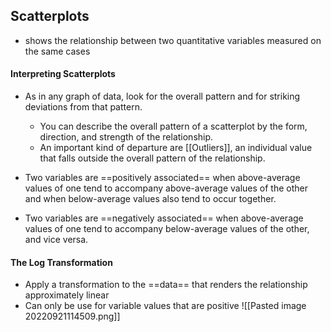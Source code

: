 ## Scatterplots
- shows the relationship between two quantitative variables measured on the same cases

#### Interpreting Scatterplots
- As in any graph of data, look for the overall pattern and for striking deviations from that pattern.
	- You can describe the overall pattern of a scatterplot by the form, direction, and strength of the relationship.
	- An important kind of departure are [[Outliers]], an individual value that falls outside the overall pattern of the relationship.

- Two variables are ==positively associated== when above-average values of one tend to accompany above-average values of the other and when below-average values also tend to occur together.
- Two variables are ==negatively associated== when above-average values of one tend to accompany below-average values of the other, and vice versa.

#### The Log Transformation
- Apply a transformation to the ==data== that renders the relationship approximately linear
- Can only be use for variable values that are positive
![[Pasted image 20220921114509.png]]
